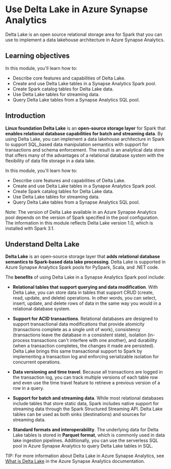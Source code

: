 # Use Delta Lake in Azure Synapse Analytics

Delta Lake is an open source relational storage area for Spark that you can use to implement a data lakehouse architecture in Azure Synapse Analytics.

## Learning objectives

In this module, you'll learn how to:

 - Describe core features and capabilities of Delta Lake.
 - Create and use Delta Lake tables in a Synapse Analytics Spark pool.
 - Create Spark catalog tables for Delta Lake data.
 - Use Delta Lake tables for streaming data.
 - Query Delta Lake tables from a Synapse Analytics SQL pool.

## Introduction

**Linux foundation Delta Lake** is an **open-source storage layer** for Spark that **enables relational database capabilities for batch and streaming data**. By using Delta Lake, you can implement a data lakehouse architecture in Spark to support SQL_based data manipulation semantics with support for transactions and schema enforcement. The result is an analytical data store that offers many of the advantages of a relational database system with the flexibility of data file storage in a data lake.

In this module, you'll learn how to:

 - Describe core features and capabilities of Delta Lake.
 - Create and use Delta Lake tables in a Synapse Analytics Spark pool.
 - Create Spark catalog tables for Delta Lake data.
 - Use Delta Lake tables for streaming data.
 - Query Delta Lake tables from a Synapse Analytics SQL pool.

 Note: The version of Delta Lake available in an Azure Synapse Analytics pool depends on the version of Spark specified in the pool configuration. The information in this module reflects Delta Lake version 1.0, which is installed with Spark 3.1.

## Understand Delta Lake

**Delta Lake** is an open-source storage layer that **adds relational database semantics to Spark-based data lake processing**. Delta Lake is supported in Azure Synapse Analytics Spark pools for PySpark, Scala, and .NET code.

The **benefits** of using Delta Lake in a Synapse Analytics Spark pool include:

 - **Relational tables that support querying and data modification**. With Delta Lake, you can store data in tables that support CRUD (create, read, update, and delete) operations. In other words, you can select, insert, update, and delete rows of data in the same way you would in a relational database system.

 - **Support for ACID transactions**. Relational databases are designed to support transactional data modifications that provide atomicity (transactions complete as a single unit of work), consistency (transactions leave the database in a consistent state), isolation (in-process transactions can't interfere with one another), and durability (when a transaction completes, the changes it made are persisted). Delta Lake brings this same transactional support to Spark by implementing a transaction log and enforcing serializable isolation for concurrent operations.

 - **Data versioning and time travel**. Because all transactions are logged in the transaction log, you can track multiple versions of each table row and even use the time travel feature to retrieve a previous version of a row in a query.

 - **Support for batch and streaming data**. While most relational databases include tables that store static data, Spark includes native support for streaming data through the Spark Structured Streaming API. Delta Lake tables can be used as both sinks (destinations) and sources for streaming data.

 - **Standard formats and interoperability**. The underlying data for Delta Lake tables is stored in **Parquet format**, which is commonly used in data lake ingestion pipelines. Additionally, you can use the serverless SQL pool in Azure Synapse Analytics to query Delta Lake tables in SQL.

 TIP: For more information about Delta Lake in Azure Synapse Analytics, see [What is Delta Lake](https://learn.microsoft.com/en-us/azure/synapse-analytics/spark/apache-spark-what-is-delta-lake) in the Azure Synapse Analytics documentation.